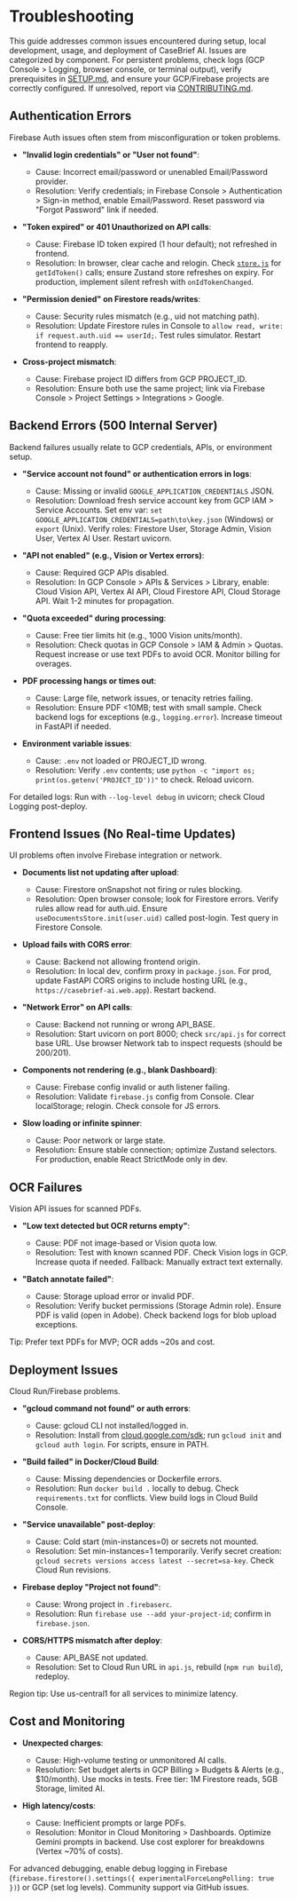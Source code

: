 # Troubleshooting

This guide addresses common issues encountered during setup, local development, usage, and deployment of CaseBrief AI. Issues are categorized by component. For persistent problems, check logs (GCP Console > Logging, browser console, or terminal output), verify prerequisites in [SETUP.md](SETUP.md), and ensure your GCP/Firebase projects are correctly configured. If unresolved, report via [CONTRIBUTING.md](CONTRIBUTING.md).

## Authentication Errors

Firebase Auth issues often stem from misconfiguration or token problems.

- **"Invalid login credentials" or "User not found"**:
  - Cause: Incorrect email/password or unenabled Email/Password provider.
  - Resolution: Verify credentials; in Firebase Console > Authentication > Sign-in method, enable Email/Password. Reset password via "Forgot Password" link if needed.
  
- **"Token expired" or 401 Unauthorized on API calls**:
  - Cause: Firebase ID token expired (1 hour default); not refreshed in frontend.
  - Resolution: In browser, clear cache and relogin. Check [`store.js`](../frontend/src/store.js) for `getIdToken()` calls; ensure Zustand store refreshes on expiry. For production, implement silent refresh with `onIdTokenChanged`.

- **"Permission denied" on Firestore reads/writes**:
  - Cause: Security rules mismatch (e.g., uid not matching path).
  - Resolution: Update Firestore rules in Console to `allow read, write: if request.auth.uid == userId;`. Test rules simulator. Restart frontend to reapply.

- **Cross-project mismatch**:
  - Cause: Firebase project ID differs from GCP PROJECT_ID.
  - Resolution: Ensure both use the same project; link via Firebase Console > Project Settings > Integrations > Google.

## Backend Errors (500 Internal Server)

Backend failures usually relate to GCP credentials, APIs, or environment setup.

- **"Service account not found" or authentication errors in logs**:
  - Cause: Missing or invalid `GOOGLE_APPLICATION_CREDENTIALS` JSON.
  - Resolution: Download fresh service account key from GCP IAM > Service Accounts. Set env var: `set GOOGLE_APPLICATION_CREDENTIALS=path\to\key.json` (Windows) or `export` (Unix). Verify roles: Firestore User, Storage Admin, Vision User, Vertex AI User. Restart uvicorn.

- **"API not enabled" (e.g., Vision or Vertex errors)**:
  - Cause: Required GCP APIs disabled.
  - Resolution: In GCP Console > APIs & Services > Library, enable: Cloud Vision API, Vertex AI API, Cloud Firestore API, Cloud Storage API. Wait 1-2 minutes for propagation.

- **"Quota exceeded" during processing**:
  - Cause: Free tier limits hit (e.g., 1000 Vision units/month).
  - Resolution: Check quotas in GCP Console > IAM & Admin > Quotas. Request increase or use text PDFs to avoid OCR. Monitor billing for overages.

- **PDF processing hangs or times out**:
  - Cause: Large file, network issues, or tenacity retries failing.
  - Resolution: Ensure PDF <10MB; test with small sample. Check backend logs for exceptions (e.g., `logging.error`). Increase timeout in FastAPI if needed.

- **Environment variable issues**:
  - Cause: `.env` not loaded or PROJECT_ID wrong.
  - Resolution: Verify `.env` contents; use `python -c "import os; print(os.getenv('PROJECT_ID'))"` to check. Reload uvicorn.

For detailed logs: Run with `--log-level debug` in uvicorn; check Cloud Logging post-deploy.

## Frontend Issues (No Real-time Updates)

UI problems often involve Firebase integration or network.

- **Documents list not updating after upload**:
  - Cause: Firestore onSnapshot not firing or rules blocking.
  - Resolution: Open browser console; look for Firestore errors. Verify rules allow read for auth.uid. Ensure `useDocumentsStore.init(user.uid)` called post-login. Test query in Firestore Console.

- **Upload fails with CORS error**:
  - Cause: Backend not allowing frontend origin.
  - Resolution: In local dev, confirm proxy in `package.json`. For prod, update FastAPI CORS origins to include hosting URL (e.g., `https://casebrief-ai.web.app`). Restart backend.

- **"Network Error" on API calls**:
  - Cause: Backend not running or wrong API_BASE.
  - Resolution: Start uvicorn on port 8000; check `src/api.js` for correct base URL. Use browser Network tab to inspect requests (should be 200/201).

- **Components not rendering (e.g., blank Dashboard)**:
  - Cause: Firebase config invalid or auth listener failing.
  - Resolution: Validate `firebase.js` config from Console. Clear localStorage; relogin. Check console for JS errors.

- **Slow loading or infinite spinner**:
  - Cause: Poor network or large state.
  - Resolution: Ensure stable connection; optimize Zustand selectors. For production, enable React StrictMode only in dev.

## OCR Failures

Vision API issues for scanned PDFs.

- **"Low text detected but OCR returns empty"**:
  - Cause: PDF not image-based or Vision quota low.
  - Resolution: Test with known scanned PDF. Check Vision logs in GCP. Increase quota if needed. Fallback: Manually extract text externally.

- **"Batch annotate failed"**:
  - Cause: Storage upload error or invalid PDF.
  - Resolution: Verify bucket permissions (Storage Admin role). Ensure PDF is valid (open in Adobe). Check backend logs for blob upload exceptions.

Tip: Prefer text PDFs for MVP; OCR adds ~20s and cost.

## Deployment Issues

Cloud Run/Firebase problems.

- **"gcloud command not found" or auth errors**:
  - Cause: gcloud CLI not installed/logged in.
  - Resolution: Install from [cloud.google.com/sdk](https://cloud.google.com/sdk); run `gcloud init` and `gcloud auth login`. For scripts, ensure in PATH.

- **"Build failed" in Docker/Cloud Build**:
  - Cause: Missing dependencies or Dockerfile errors.
  - Resolution: Run `docker build .` locally to debug. Check `requirements.txt` for conflicts. View build logs in Cloud Build Console.

- **"Service unavailable" post-deploy**:
  - Cause: Cold start (min-instances=0) or secrets not mounted.
  - Resolution: Set min-instances=1 temporarily. Verify secret creation: `gcloud secrets versions access latest --secret=sa-key`. Check Cloud Run revisions.

- **Firebase deploy "Project not found"**:
  - Cause: Wrong project in `.firebaserc`.
  - Resolution: Run `firebase use --add your-project-id`; confirm in `firebase.json`.

- **CORS/HTTPS mismatch after deploy**:
  - Cause: API_BASE not updated.
  - Resolution: Set to Cloud Run URL in `api.js`, rebuild (`npm run build`), redeploy.

Region tip: Use us-central1 for all services to minimize latency.

## Cost and Monitoring

- **Unexpected charges**:
  - Cause: High-volume testing or unmonitored AI calls.
  - Resolution: Set budget alerts in GCP Billing > Budgets & Alerts (e.g., $10/month). Use mocks in tests. Free tier: 1M Firestore reads, 5GB Storage, limited AI.

- **High latency/costs**:
  - Cause: Inefficient prompts or large PDFs.
  - Resolution: Monitor in Cloud Monitoring > Dashboards. Optimize Gemini prompts in backend. Use cost explorer for breakdowns (Vertex ~70% of costs).

For advanced debugging, enable debug logging in Firebase (`firebase.firestore().settings({ experimentalForceLongPolling: true })`) or GCP (set log levels). Community support via GitHub issues.